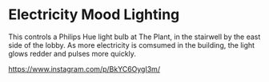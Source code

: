 # Electricity Mood Lighting

This controls a Philips Hue light bulb at The Plant, in the stairwell by the east side of the lobby. As more electricity is comsumed in the building, the light glows redder and pulses more quickly.

https://www.instagram.com/p/BkYC6OygI3m/
